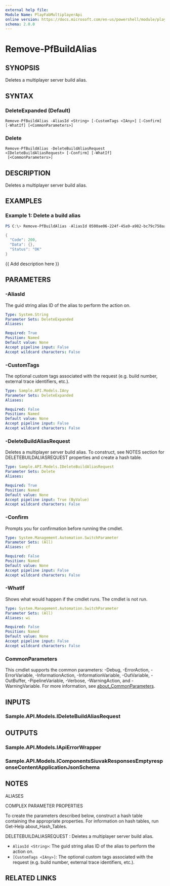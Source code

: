 ```yaml
---
external help file:
Module Name: PlayFabMultiplayerApi
online version: https://docs.microsoft.com/en-us/powershell/module/playfabmultiplayerapi/remove-pfbuildalias
schema: 2.0.0
---
```


# Remove-PfBuildAlias

## SYNOPSIS
Deletes a multiplayer server build alias.

## SYNTAX

### DeleteExpanded (Default)
```
Remove-PfBuildAlias -AliasId <String> [-CustomTags <IAny>] [-Confirm] [-WhatIf] [<CommonParameters>]
```

### Delete
```
Remove-PfBuildAlias -DeleteBuildAliasRequest <IDeleteBuildAliasRequest> [-Confirm] [-WhatIf]
 [<CommonParameters>]
```

## DESCRIPTION
Deletes a multiplayer server build alias.

## EXAMPLES

### Example 1: Delete a build alias
```powershell
PS C:\> Remove-PfBuildAlias -AliasId 0500ae06-224f-45a9-a982-bc79c758aa0d | ConvertTo-Json

{
  "Code": 200,
  "Data": {},
  "Status": "OK"
}
```

{{ Add description here }}

## PARAMETERS

### -AliasId
The guid string alias ID of the alias to perform the action on.

```yaml
Type: System.String
Parameter Sets: DeleteExpanded
Aliases:

Required: True
Position: Named
Default value: None
Accept pipeline input: False
Accept wildcard characters: False
```

### -CustomTags
The optional custom tags associated with the request (e.g.
build number, external trace identifiers, etc.).

```yaml
Type: Sample.API.Models.IAny
Parameter Sets: DeleteExpanded
Aliases:

Required: False
Position: Named
Default value: None
Accept pipeline input: False
Accept wildcard characters: False
```

### -DeleteBuildAliasRequest
Deletes a multiplayer server build alias.
To construct, see NOTES section for DELETEBUILDALIASREQUEST properties and create a hash table.

```yaml
Type: Sample.API.Models.IDeleteBuildAliasRequest
Parameter Sets: Delete
Aliases:

Required: True
Position: Named
Default value: None
Accept pipeline input: True (ByValue)
Accept wildcard characters: False
```

### -Confirm
Prompts you for confirmation before running the cmdlet.

```yaml
Type: System.Management.Automation.SwitchParameter
Parameter Sets: (All)
Aliases: cf

Required: False
Position: Named
Default value: None
Accept pipeline input: False
Accept wildcard characters: False
```

### -WhatIf
Shows what would happen if the cmdlet runs.
The cmdlet is not run.

```yaml
Type: System.Management.Automation.SwitchParameter
Parameter Sets: (All)
Aliases: wi

Required: False
Position: Named
Default value: None
Accept pipeline input: False
Accept wildcard characters: False
```

### CommonParameters
This cmdlet supports the common parameters: -Debug, -ErrorAction, -ErrorVariable, -InformationAction, -InformationVariable, -OutVariable, -OutBuffer, -PipelineVariable, -Verbose, -WarningAction, and -WarningVariable. For more information, see [about_CommonParameters](http://go.microsoft.com/fwlink/?LinkID=113216).

## INPUTS

### Sample.API.Models.IDeleteBuildAliasRequest

## OUTPUTS

### Sample.API.Models.IApiErrorWrapper

### Sample.API.Models.IComponentsSiuvakResponsesEmptyresponseContentApplicationJsonSchema

## NOTES

ALIASES

COMPLEX PARAMETER PROPERTIES

To create the parameters described below, construct a hash table containing the appropriate properties. For information on hash tables, run Get-Help about_Hash_Tables.


DELETEBUILDALIASREQUEST <IDeleteBuildAliasRequest>: Deletes a multiplayer server build alias.
  - `AliasId <String>`: The guid string alias ID of the alias to perform the action on.
  - `[CustomTags <IAny>]`: The optional custom tags associated with the request (e.g. build number, external trace identifiers, etc.).

## RELATED LINKS

